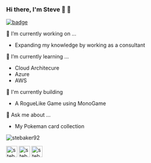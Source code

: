 ### Hi there, I'm Steve 👋 :banana:

[![badge](https://img.shields.io/github/followers/stebaker92?style=social)](https://github.com/stebaker92?tab=followers)

🔭 I’m currently working on ...
- Expanding my knowledge by working as a consultant

🌱 I’m currently learning ...
- Cloud Architecure
- Azure
- AWS

🧱 I'm currently building
- A RogueLike Game using MonoGame

💬 Ask me about ...
- My Pokeman card collection

<!--
**stebaker92/stebaker92** is a ✨ _special_ ✨ repository because its `README.md` (this file) appears on your GitHub profile.

Here are some ideas to get you started:

- 🔭 I’m currently working on ...
- 🌱 I’m currently learning ...
- 👯 I’m looking to collaborate on ...
- 🤔 I’m looking for help with ...
- 💬 Ask me about ...
- 📫 How to reach me: ...
- 😄 Pronouns: ...
- ⚡ Fun fact: ...
-->

<p><img align="center" src="https://github-readme-stats.vercel.app/api/top-langs/?username=stebaker92&layout=compact&hide=html" alt="stebaker92" /></p>

<p align="left">
<a href="https://stebakernet.netlify.app/" target="blank"><img align="center" src="https://cdn.jsdelivr.net/npm/simple-icons@3.0.1/icons/gatsby.svg" alt="stebaker92" height="30" width="30" /></a>
<a href="https://dev.to/stebaker92" target="blank"><img align="center" src="https://cdn.jsdelivr.net/npm/simple-icons@3.0.1/icons/dev-dot-to.svg" alt="stebaker92" height="30" width="30" /></a>
<a href="https://linkedin.com/in/ste-baker-dev" target="blank"><img align="center" src="https://cdn.jsdelivr.net/npm/simple-icons@3.0.1/icons/linkedin.svg" alt="stebaker92" height="30" width="30" /></a>

</p>
